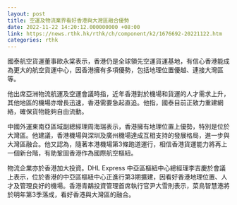 ```yaml
---
layout: post
title: 空運及物流業界看好香港與大灣區融合優勢
date: 2022-11-22 14:20:12.000000000 +08:00
link: https://news.rthk.hk/rthk/ch/component/k2/1676692-20221122.htm
categories: rthk
---
```


國泰航空貨運董事歐永棠表示，香港仍是全球領先空運貨運基地，有信心香港能成為更大的航空貨運中心，因香港擁有多項優勢，包括地理位置優越、連接大灣區等。

他出席亞洲物流航運及空運會議時指，近年香港對於機場和貨運的人才需求上升，其他地區的機場亦增長迅速，香港需要急起直追。他指，國泰目前正致力重建網絡，確保貨物能夠自由流動。

中國外運東南亞區域副總經理周海瑞表示，香港擁有地理位置上優勢，特別是位於大灣區。他建議，香港機場與深圳及廣州機場達成互相支持的發展格局，進一步與大灣區融合。他又認為，隨著本港機場第3條跑道運行，相信香港貨運能力將再上一個新台階，有助鞏固香港作為國際航空樞紐。

物流企業亦於香港加大投資。DHL Express 中亞區樞紐中心總經理李吉慶於會議上表示，位於香港的中亞區樞紐中心正進行第3期擴建，因看好香港地理位置、人才及管理良好的機場。香港青鷸投資管理首席執行官尹大雪則表示，菜鳥智慧港將於明年第3季落成，看好香港與大灣區的融合。
